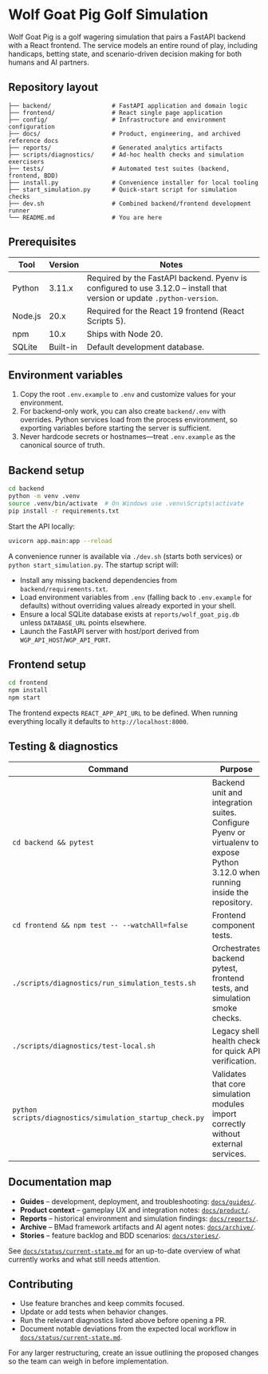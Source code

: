 # Wolf Goat Pig Golf Simulation

Wolf Goat Pig is a golf wagering simulation that pairs a FastAPI backend with a React frontend. The service models an entire round of play, including handicaps, betting state, and scenario-driven decision making for both humans and AI partners.

## Repository layout

```
├── backend/                 # FastAPI application and domain logic
├── frontend/                # React single page application
├── config/                  # Infrastructure and environment configuration
├── docs/                    # Product, engineering, and archived reference docs
├── reports/                 # Generated analytics artifacts
├── scripts/diagnostics/     # Ad-hoc health checks and simulation exercisers
├── tests/                   # Automated test suites (backend, frontend, BDD)
├── install.py               # Convenience installer for local tooling
├── start_simulation.py      # Quick-start script for simulation checks
├── dev.sh                   # Combined backend/frontend development runner
└── README.md                # You are here
```

## Prerequisites

| Tool | Version | Notes |
| ---- | ------- | ----- |
| Python | 3.11.x | Required by the FastAPI backend. Pyenv is configured to use 3.12.0 – install that version or update `.python-version`. |
| Node.js | 20.x | Required for the React 19 frontend (React Scripts 5). |
| npm | 10.x | Ships with Node 20. |
| SQLite | Built-in | Default development database. |

## Environment variables

1. Copy the root `.env.example` to `.env` and customize values for your environment.
2. For backend-only work, you can also create `backend/.env` with overrides. Python services load from the process environment, so exporting variables before starting the server is sufficient.
3. Never hardcode secrets or hostnames—treat `.env.example` as the canonical source of truth.

## Backend setup

```bash
cd backend
python -m venv .venv
source .venv/bin/activate  # On Windows use .venv\Scripts\activate
pip install -r requirements.txt
```

Start the API locally:

```bash
uvicorn app.main:app --reload
```

A convenience runner is available via `./dev.sh` (starts both services) or `python start_simulation.py`. The startup script will:

- Install any missing backend dependencies from `backend/requirements.txt`.
- Load environment variables from `.env` (falling back to `.env.example` for defaults) without overriding values already exported in your shell.
- Ensure a local SQLite database exists at `reports/wolf_goat_pig.db` unless `DATABASE_URL` points elsewhere.
- Launch the FastAPI server with host/port derived from `WGP_API_HOST`/`WGP_API_PORT`.

## Frontend setup

```bash
cd frontend
npm install
npm start
```

The frontend expects `REACT_APP_API_URL` to be defined. When running everything locally it defaults to `http://localhost:8000`.

## Testing & diagnostics

| Command | Purpose |
| ------- | ------- |
| `cd backend && pytest` | Backend unit and integration suites. Configure Pyenv or virtualenv to expose Python 3.12.0 when running inside the repository. |
| `cd frontend && npm test -- --watchAll=false` | Frontend component tests. |
| `./scripts/diagnostics/run_simulation_tests.sh` | Orchestrates backend pytest, frontend tests, and simulation smoke checks. |
| `./scripts/diagnostics/test-local.sh` | Legacy shell health check for quick API verification. |
| `python scripts/diagnostics/simulation_startup_check.py` | Validates that core simulation modules import correctly without external services. |

## Documentation map

- **Guides** – development, deployment, and troubleshooting: [`docs/guides/`](./docs/guides/).
- **Product context** – gameplay UX and integration notes: [`docs/product/`](./docs/product/).
- **Reports** – historical environment and simulation findings: [`docs/reports/`](./docs/reports/).
- **Archive** – BMad framework artifacts and AI agent notes: [`docs/archive/`](./docs/archive/).
- **Stories** – feature backlog and BDD scenarios: [`docs/stories/`](./docs/stories/).

See [`docs/status/current-state.md`](./docs/status/current-state.md) for an up-to-date overview of what currently works and what still needs attention.

## Contributing

- Use feature branches and keep commits focused.
- Update or add tests when behavior changes.
- Run the relevant diagnostics listed above before opening a PR.
- Document notable deviations from the expected local workflow in [`docs/status/current-state.md`](./docs/status/current-state.md).

For any larger restructuring, create an issue outlining the proposed changes so the team can weigh in before implementation.

